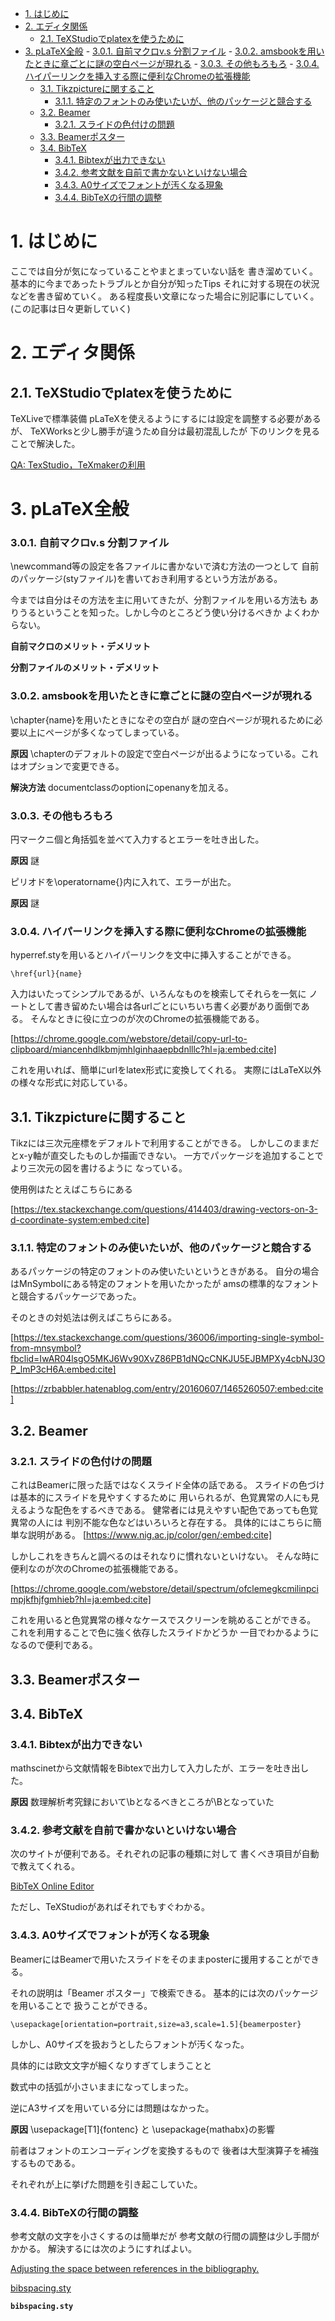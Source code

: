 <!-- TOC -->

- [1. はじめに](#1-はじめに)
- [2. エディタ関係](#2-エディタ関係)
    - [2.1. TeXStudioでplatexを使うために](#21-texstudioでplatexを使うために)
- [3. pLaTeX全般](#3-platex全般)
        - [3.0.1. 自前マクロv.s 分割ファイル](#301-自前マクロvs-分割ファイル)
        - [3.0.2. amsbookを用いたときに章ごとに謎の空白ページが現れる](#302-amsbookを用いたときに章ごとに謎の空白ページが現れる)
        - [3.0.3. その他もろもろ](#303-その他もろもろ)
        - [3.0.4. ハイパーリンクを挿入する際に便利なChromeの拡張機能](#304-ハイパーリンクを挿入する際に便利なchromeの拡張機能)
    - [3.1. Tikzpictureに関すること](#31-tikzpictureに関すること)
        - [3.1.1. 特定のフォントのみ使いたいが、他のパッケージと競合する](#311-特定のフォントのみ使いたいが他のパッケージと競合する)
    - [3.2. Beamer](#32-beamer)
        - [3.2.1. スライドの色付けの問題](#321-スライドの色付けの問題)
    - [3.3. Beamerポスター](#33-beamerポスター)
    - [3.4. BibTeX](#34-bibtex)
        - [3.4.1. Bibtexが出力できない](#341-bibtexが出力できない)
        - [3.4.2. 参考文献を自前で書かないといけない場合](#342-参考文献を自前で書かないといけない場合)
        - [3.4.3. A0サイズでフォントが汚くなる現象](#343-a0サイズでフォントが汚くなる現象)
        - [3.4.4. BibTeXの行間の調整](#344-bibtexの行間の調整)

<!-- /TOC -->

# 1. はじめに

ここでは自分が気になっていることやまとまっていない話を
書き溜めていく。基本的に今まであったトラブルとか自分が知ったTips
それに対する現在の状況などを書き留めていく。
ある程度長い文章になった場合に別記事にしていく。
(この記事は日々更新していく)

# 2. エディタ関係

## 2.1. TeXStudioでplatexを使うために

TeXLiveで標準装備
pLaTeXを使えるようにするには設定を調整する必要があるが、
TeXWorksと少し勝手が違うため自分は最初混乱したが
下のリンクを見ることで解決した。

[QA: TexStudio，TeXmakerの利用](https://oku.edu.mie-u.ac.jp/tex/mod/forum/discuss.php?d=1623)

# 3. pLaTeX全般

### 3.0.1. 自前マクロv.s 分割ファイル

\newcommand等の設定を各ファイルに書かないで済む方法の一つとして
自前のパッケージ(styファイル)を書いておき利用するという方法がある。

今までは自分はその方法を主に用いてきたが、分割ファイルを用いる方法も
ありうるということを知った。しかし今のところどう使い分けるべきか
よくわからない。

**自前マクロのメリット・デメリット**

**分割ファイルのメリット・デメリット**

### 3.0.2. amsbookを用いたときに章ごとに謎の空白ページが現れる
\chapter{name}を用いたときになぞの空白が
謎の空白ページが現れるために必要以上にページが多くなってしまっている。

**原因** \chapterのデフォルトの設定で空白ページが出るようになっている。これはオプションで変更できる。

**解決方法** documentclassのoptionにopenanyを加える。

### 3.0.3. その他もろもろ

円マークニ個と角括弧を並べて入力するとエラーを吐き出した。

**原因** 謎

ピリオドを\operatorname{}内に入れて、エラーが出た。

**原因** 謎

### 3.0.4. ハイパーリンクを挿入する際に便利なChromeの拡張機能
hyperref.styを用いるとハイパーリンクを文中に挿入することができる。

``
\href{url}{name}
``

入力はいたってシンプルであるが、いろんなものを検索してそれらを一気に
ノートとして書き留めたい場合は各urlごとにいちいち書く必要があり面倒である。
そんなときに役に立つのが次のChromeの拡張機能である。

[https://chrome.google.com/webstore/detail/copy-url-to-clipboard/miancenhdlkbmjmhlginhaaepbdnlllc?hl=ja:embed:cite]

これを用いれば、簡単にurlをlatex形式に変換してくれる。
実際にはLaTeX以外の様々な形式に対応している。

## 3.1. Tikzpictureに関すること

Tikzには三次元座標をデフォルトで利用することができる。
しかしこのままだとx-y軸が直交したものしか描画できない。
一方でパッケージを追加することでより三次元の図を書けるように
なっている。

使用例はたとえばこちらにある

[https://tex.stackexchange.com/questions/414403/drawing-vectors-on-3-d-coordinate-system:embed:cite]

### 3.1.1. 特定のフォントのみ使いたいが、他のパッケージと競合する

あるパッケージの特定のフォントのみ使いたいというときがある。
自分の場合はMnSymbolにある特定のフォントを用いたかったが
amsの標準的なフォントと競合するパッケージであった。

そのときの対処法は例えばこちらにある。

[https://tex.stackexchange.com/questions/36006/importing-single-symbol-from-mnsymbol?fbclid=IwAR04lsgO5MKJ6Wv90XvZ86PB1dNQcCNKJU5EJBMPXy4cbNJ3OP_lmP3cH6A:embed:cite]

[https://zrbabbler.hatenablog.com/entry/20160607/1465260507:embed:cite]



## 3.2. Beamer

### 3.2.1. スライドの色付けの問題

これはBeamerに限った話ではなくスライド全体の話である。
スライドの色づけは基本的にスライドを見やすくするために
用いられるが、色覚異常の人にも見えるような配色をするべきである。
健常者には見えやすい配色であっても色覚異常の人には
判別不能な色などはいろいろと存在する。
具体的にはこちらに簡単な説明がある。
[https://www.nig.ac.jp/color/gen/:embed:cite]

しかしこれをきちんと調べるのはそれなりに慣れないといけない。
そんな時に便利なのが次のChromeの拡張機能である。

[https://chrome.google.com/webstore/detail/spectrum/ofclemegkcmilinpcimpjkfhjfgmhieb?hl=ja:embed:cite]

これを用いると色覚異常の様々なケースでスクリーンを眺めることができる。
これを利用することで色に強く依存したスライドかどうか
一目でわかるようになるので便利である。

## 3.3. Beamerポスター

## 3.4. BibTeX

### 3.4.1. Bibtexが出力できない
mathscinetから文献情報をBibtexで出力して入力したが、エラーを吐き出した。

**原因** 数理解析考究録において\bとなるべきところが\Bとなっていた

### 3.4.2. 参考文献を自前で書かないといけない場合

次のサイトが便利である。それぞれの記事の種類に対して
書くべき項目が自動で教えてくれる。

[BibTeX Online Editor](https://truben.no/latex/bibtex/)

ただし、TeXStudioがあればそれでもすぐわかる。

### 3.4.3. A0サイズでフォントが汚くなる現象

BeamerにはBeamerで用いたスライドをそのままposterに援用することができる。

それの説明は「Beamer ポスター」で検索できる。
基本的には次のパッケージを用いることで
扱うことができる。

``
\usepackage[orientation=portrait,size=a3,scale=1.5]{beamerposter}
``

しかし、A0サイズを扱おうとしたらフォントが汚くなった。

具体的には欧文文字が細くなりすぎてしまうことと

数式中の括弧が小さいままになってしまった。

逆にA3サイズを用いている分には問題はなかった。

**原因**  \usepackage[T1]{fontenc} と \usepackage{mathabx}の影響

前者はフォントのエンコーディングを変換するもので
後者は大型演算子を補強するものである。

それぞれが上に挙げた問題を引き起こしていた。

### 3.4.4. BibTeXの行間の調整

参考文献の文字を小さくするのは簡単だが
参考文献の行間の調整は少し手間がかかる。
解決するには次のようにすればよい。

[Adjusting the space between references in the bibliography.](http://www.math.cmu.edu/~gautam/sj/blog/20140712-bibtex-spacing.html)

[bibspacing.sty](http://www.math.cmu.edu/~gautam/sj/blog/20140712-bibtex-spacing/bibspacing.sty)

**`bibspacing.sty`**
